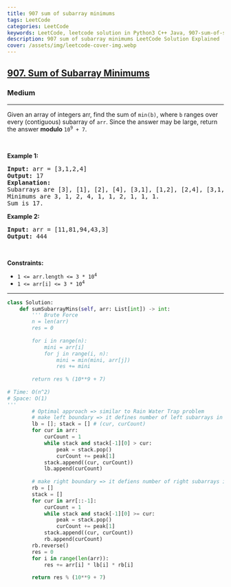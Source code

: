 ```yaml
---
title: 907 sum of subarray minimums
tags: LeetCode
categories: LeetCode
keywords: LeetCode, leetcode solution in Python3 C++ Java, 907-sum-of-subarray-minimums solution
description: 907 sum of subarray minimums LeetCode Solution Explained
cover: /assets/img/leetcode-cover-img.webp
---
```





<h2><a href="https://leetcode.com/problems/sum-of-subarray-minimums/">907. Sum of Subarray Minimums</a></h2><h3>Medium</h3><hr><div><p>Given an array of integers arr, find the sum of <code>min(b)</code>, where <code>b</code> ranges over every (contiguous) subarray of <code>arr</code>. Since the answer may be large, return the answer <strong>modulo</strong> <code>10<sup>9</sup> + 7</code>.</p>

<p>&nbsp;</p>
<p><strong>Example 1:</strong></p>

<pre><strong>Input:</strong> arr = [3,1,2,4]
<strong>Output:</strong> 17
<strong>Explanation:</strong> 
Subarrays are [3], [1], [2], [4], [3,1], [1,2], [2,4], [3,1,2], [1,2,4], [3,1,2,4]. 
Minimums are 3, 1, 2, 4, 1, 1, 2, 1, 1, 1.
Sum is 17.
</pre>

<p><strong>Example 2:</strong></p>

<pre><strong>Input:</strong> arr = [11,81,94,43,3]
<strong>Output:</strong> 444
</pre>

<p>&nbsp;</p>
<p><strong>Constraints:</strong></p>

<ul>
	<li><code>1 &lt;= arr.length &lt;= 3 * 10<sup>4</sup></code></li>
	<li><code>1 &lt;= arr[i] &lt;= 3 * 10<sup>4</sup></code></li>
</ul>
</div>

---




```python
class Solution:
    def sumSubarrayMins(self, arr: List[int]) -> int:
        ''' Brute Force
        n = len(arr)
        res = 0
        
        for i in range(n):
            mini = arr[i]
            for j in range(i, n):
                mini = min(mini, arr[j])
                res += mini
        
        return res % (10**9 + 7)
    
# Time: O(n^2)
# Space: O(1)
'''
        # Optimal approach => similar to Rain Water Trap problem
        # make left boundary => it defines number of left subarrays in which the current element is minimum
        lb = []; stack = [] # (cur, curCount)
        for cur in arr:
            curCount = 1
            while stack and stack[-1][0] > cur:
                peak = stack.pop()
                curCount += peak[1]
            stack.append((cur, curCount))
            lb.append(curCount)
        
        # make right boundary => it defiens number of right subarrays in which the current element if minimum
        rb = []
        stack = []
        for cur in arr[::-1]:
            curCount = 1
            while stack and stack[-1][0] >= cur:
                peak = stack.pop()
                curCount += peak[1]
            stack.append((cur, curCount))
            rb.append(curCount)
        rb.reverse()
        res = 0
        for i in range(len(arr)):
            res += arr[i] * lb[i] * rb[i]
        
        return res % (10**9 + 7)
```
